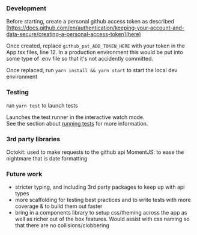 ### Development

Before starting, create a personal github access token as described [https://docs.github.com/en/authentication/keeping-your-account-and-data-secure/creating-a-personal-access-token](here)

Once created, replace `github_pat_ADD_TOKEN_HERE` with your token in the App.tsx files, line 12. In a production environment this would be put into some type of .env file so that it's not accidently committed.

Once replaced, run
`yarn install && yarn start` to start the local dev environment

### Testing

run `yarn test` to launch tests

Launches the test runner in the interactive watch mode.\
See the section about [running tests](https://facebook.github.io/create-react-app/docs/running-tests) for more information.

### 3rd party libraries
Octokit: used to make requests to the github api
MomentJS: to ease the nightmare that is date formatting

### Future work
- stricter typing, and including 3rd party packages to keep up with api types
- more scaffolding for testing best practices and to write tests with more coverage & to build them out faster
- bring in a components library to setup css/theming across the app as well as richer out of the box features. Would assist with css naming so that there are no collisions/clobbering


